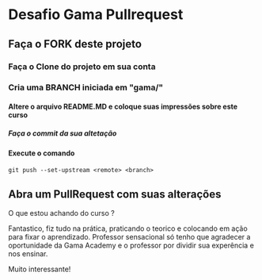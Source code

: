 # Desafio Gama Pullrequest

## Faça o FORK deste projeto

### Faça o Clone do projeto em sua conta

### Cria uma BRANCH iniciada em "gama/"

#### Altere o arquivo README.MD e coloque suas impressões sobre este curso

##### Faça o commit da sua altetação

#### Execute o comando

`git push --set-upstream <remote> <branch>`

## Abra um PullRequest com suas alterações

O que estou achando do curso ?

Fantastico, fiz tudo na prática, praticando o teorico e colocando em ação para fixar o aprendizado.
Professor sensacional só tenho que agradecer a oportunidade da Gama Academy e o professor por dividir sua experência e nos ensinar.

Muito interessante!
